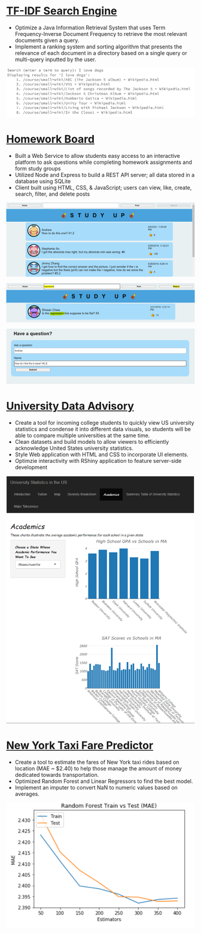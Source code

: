 # [TF-IDF Search Engine](https://github.com/amicha23/Search-Engine)
- Optimize a Java Information Retrieval System that uses Term Frequency-Inverse Document Frequency to retrieve the most relevant documents given a query. 
- Implement a ranking system and sorting algorithm that presents the relevance of each document in a directory based on a single query or multi-query inputted by the user.

!["Multi-query Search"](/images/queries.PNG)

# [Homework Board](https://github.com/amicha23/Homework-Board)
- Built a Web Service to allow students easy access to an interactive platform to ask questions while completing homework assignments and form study groups
- Utilized Node and Express to build a REST API server; all data stored in a database using SQLite
- Client built using HTML, CSS, & JavaScript; users can view, like, create, search, filter, and delete posts


!["view"](/images/view.PNG)




!["search"](/images/search.PNG)




!["post"](/images/create.PNG)








# [University Data Advisory](https://github.com/amicha23/University-Data)
- Create a tool for incoming college students to quickly view US university statistics and condense it into different data visuals, so students will be able to compare multiple universities at the same time.
- Clean datasets and build models to allow viewers to efficiently acknowledge United States university statistics.
- Style Web application with HTML and CSS to incorporate UI elements.
- Optimzie interactivity with RShiny application to feature server-side development

!["Project 3 Illustration"](/images/University_Picture.PNG)

# [New York Taxi Fare Predictor](https://github.com/amicha23/Taxi_Fare_Predictor)
- Create a tool to estimate the fares of New York taxi rides based on location (MAE ~ $2.40) to help those manage the amount of money dedicated towards transportation.
-	Optimized Random Forest and Linear Regressors to find the best model.
-	Implement an imputer to convert NaN to numeric values based on averages.

!["Project 4 Illustration"](/images/MAE_Picture.PNG)
